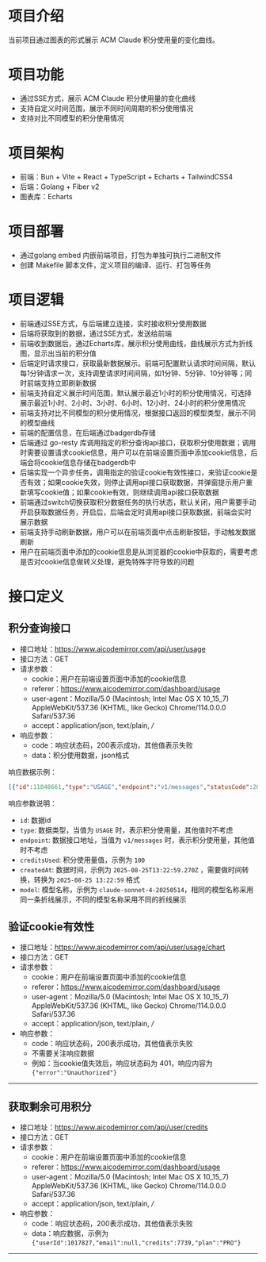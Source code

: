 # 项目介绍

当前项目通过图表的形式展示 ACM Claude 积分使用量的变化曲线。

# 项目功能

- 通过SSE方式，展示 ACM Claude 积分使用量的变化曲线
- 支持自定义时间范围，展示不同时间周期的积分使用情况
- 支持对比不同模型的积分使用情况

# 项目架构

- 前端：Bun + Vite + React + TypeScript + Echarts + TailwindCSS4
- 后端：Golang + Fiber v2
- 图表库：Echarts

# 项目部署

- 通过golang embed 内嵌前端项目，打包为单独可执行二进制文件
- 创建 Makefile 脚本文件，定义项目的编译、运行、打包等任务

# 项目逻辑

- 前端通过SSE方式，与后端建立连接，实时接收积分使用数据
- 后端将获取到的数据，通过SSE方式，发送给前端
- 前端收到数据后，通过Echarts库，展示积分使用曲线，曲线展示方式为折线图，显示出当前的积分值
- 后端定时请求接口，获取最新数据展示。前端可配置默认请求时间间隔，默认每1分钟请求一次，支持调整请求时间间隔，如1分钟、5分钟、10分钟等；同时前端支持立即刷新数据
- 前端支持自定义展示时间范围，默认展示最近1小时的积分使用情况，可选择展示最近1小时、2小时、3小时、6小时、12小时、24小时的积分使用情况
- 前端支持对比不同模型的积分使用情况，根据接口返回的模型类型，展示不同的模型曲线
- 前端的配置信息，在后端通过badgerdb存储
- 后端通过 go-resty 库调用指定的积分查询api接口，获取积分使用数据；调用时需要设置请求cookie信息，用户可以在前端设置页面中添加cookie信息，后端会将cookie信息存储在badgerdb中
- 后端实现一个异步任务，调用指定的验证cookie有效性接口，来验证cookie是否有效；如果cookie失效，则停止调用api接口获取数据，并弹窗提示用户重新填写cookie值；如果cookie有效，则继续调用api接口获取数据
- 前端通过switch切换获取积分数据任务的执行状态，默认关闭，用户需要手动开启获取数据任务，开启后，后端会定时调用api接口获取数据，前端会实时展示数据
- 前端支持手动刷新数据，用户可以在前端页面中点击刷新按钮，手动触发数据刷新
- 用户在前端页面中添加的cookie信息是从浏览器的cookie中获取的，需要考虑是否对cookie信息做转义处理，避免特殊字符导致的问题

# 接口定义

## 积分查询接口

- 接口地址：https://www.aicodemirror.com/api/user/usage
- 接口方法：GET
- 请求参数：
  - cookie：用户在前端设置页面中添加的cookie信息
  - referer：https://www.aicodemirror.com/dashboard/usage
  - user-agent：Mozilla/5.0 (Macintosh; Intel Mac OS X 10_15_7) AppleWebKit/537.36 (KHTML, like Gecko) Chrome/114.0.0.0 Safari/537.36
  - accept：application/json, text/plain, */*
- 响应参数：
  - code：响应状态码，200表示成功，其他值表示失败
  - data：积分使用数据，json格式

响应数据示例：

```json
[{"id":11048661,"type":"USAGE","endpoint":"v1/messages","statusCode":200,"creditsUsed":9,"createdAt":"2025-08-25T13:39:44.230Z","model":"claude-sonnet-4-20250514"},{"id":11048594,"type":"USAGE","endpoint":"v1/messages","statusCode":200,"creditsUsed":18,"createdAt":"2025-08-25T13:39:34.217Z","model":"claude-sonnet-4-20250514"},{"id":11048316,"type":"USAGE","endpoint":"v1/messages","statusCode":200,"creditsUsed":21,"createdAt":"2025-08-25T13:38:56.052Z","model":"claude-sonnet-4-20250514"},{"id":11047545,"type":"USAGE","endpoint":"v1/messages","statusCode":200,"creditsUsed":51,"createdAt":"2025-08-25T13:37:24.760Z","model":"claude-sonnet-4-20250514"},{"id":11045149,"type":"USAGE","endpoint":"v1/messages","statusCode":200,"creditsUsed":16,"createdAt":"2025-08-25T13:31:33.438Z","model":"claude-sonnet-4-20250514"},{"id":11044949,"type":"USAGE","endpoint":"v1/messages","statusCode":200,"creditsUsed":41,"createdAt":"2025-08-25T13:31:03.813Z","model":"claude-sonnet-4-20250514"},{"id":11044679,"type":"USAGE","endpoint":"v1/messages/count_tokens","statusCode":200,"creditsUsed":0,"createdAt":"2025-08-25T13:30:27.382Z","model":"claude-sonnet-4-20250514"},{"id":11044674,"type":"USAGE","endpoint":"v1/messages/count_tokens","statusCode":200,"creditsUsed":0,"createdAt":"2025-08-25T13:30:26.734Z","model":"claude-sonnet-4-20250514"},{"id":11044671,"type":"USAGE","endpoint":"v1/messages/count_tokens","statusCode":200,"creditsUsed":0,"createdAt":"2025-08-25T13:30:26.715Z","model":"claude-sonnet-4-20250514"},{"id":11044665,"type":"USAGE","endpoint":"v1/messages/count_tokens","statusCode":200,"creditsUsed":0,"createdAt":"2025-08-25T13:30:26.380Z","model":"claude-sonnet-4-20250514"},{"id":11044654,"type":"USAGE","endpoint":"v1/messages","statusCode":200,"creditsUsed":73,"createdAt":"2025-08-25T13:30:25.502Z","model":"claude-sonnet-4-20250514"},{"id":11044251,"type":"USAGE","endpoint":"v1/messages","statusCode":200,"creditsUsed":13,"createdAt":"2025-08-25T13:29:25.843Z","model":"claude-sonnet-4-20250514"},{"id":11044153,"type":"USAGE","endpoint":"v1/messages","statusCode":200,"creditsUsed":10,"createdAt":"2025-08-25T13:29:11.667Z","model":"claude-sonnet-4-20250514"},{"id":11044090,"type":"USAGE","endpoint":"v1/messages","statusCode":200,"creditsUsed":15,"createdAt":"2025-08-25T13:29:02.896Z","model":"claude-sonnet-4-20250514"},{"id":11043770,"type":"USAGE","endpoint":"v1/messages","statusCode":200,"creditsUsed":12,"createdAt":"2025-08-25T13:28:20.940Z","model":"claude-sonnet-4-20250514"},{"id":11041368,"type":"USAGE","endpoint":"v1/messages","statusCode":200,"creditsUsed":10,"createdAt":"2025-08-25T13:23:26.990Z","model":"claude-sonnet-4-20250514"},{"id":11041253,"type":"USAGE","endpoint":"v1/messages","statusCode":200,"creditsUsed":15,"createdAt":"2025-08-25T13:23:13.697Z","model":"claude-sonnet-4-20250514"},{"id":11041168,"type":"USAGE","endpoint":"v1/messages","statusCode":200,"creditsUsed":8,"createdAt":"2025-08-25T13:23:05.154Z","model":"claude-sonnet-4-20250514"},{"id":11041108,"type":"USAGE","endpoint":"v1/messages","statusCode":200,"creditsUsed":9,"createdAt":"2025-08-25T13:22:59.270Z","model":"claude-sonnet-4-20250514"},{"id":11041043,"type":"USAGE","endpoint":"v1/messages","statusCode":200,"creditsUsed":13,"createdAt":"2025-08-25T13:22:51.212Z","model":"claude-sonnet-4-20250514"}]
```

响应参数说明：

- `id`: 数据id
- `type`: 数据类型，当值为 `USAGE` 时，表示积分使用量，其他值时不考虑
- `endpoint`: 数据接口地址，当值为 `v1/messages` 时，表示积分使用量，其他值时不考虑
- `creditsUsed`: 积分使用量值，示例为 `100`
- `createdAt`: 数据时间，示例为 `2025-08-25T13:22:59.270Z` ，需要做时间转换，转换为 `2025-08-25 13:22:59` 格式
- `model`: 模型名称，示例为 `claude-sonnet-4-20250514`，相同的模型名称采用同一条折线展示，不同的模型名称采用不同的折线展示

## 验证cookie有效性

- 接口地址：https://www.aicodemirror.com/api/user/usage/chart
- 接口方法：GET
- 请求参数：
  - cookie：用户在前端设置页面中添加的cookie信息
  - referer：https://www.aicodemirror.com/dashboard/usage
  - user-agent：Mozilla/5.0 (Macintosh; Intel Mac OS X 10_15_7) AppleWebKit/537.36 (KHTML, like Gecko) Chrome/114.0.0.0 Safari/537.36
  - accept：application/json, text/plain, */*
- 响应参数：
  - code：响应状态码，200表示成功，其他值表示失败
  - 不需要关注响应数据
  - 例如：当cookie值失效后，响应状态码为 401，响应内容为 `{"error":"Unauthorized"}`

---

## 获取剩余可用积分

- 接口地址：https://www.aicodemirror.com/api/user/credits
- 接口方法：GET
- 请求参数：
  - cookie：用户在前端设置页面中添加的cookie信息
  - referer：https://www.aicodemirror.com/dashboard/usage
  - user-agent：Mozilla/5.0 (Macintosh; Intel Mac OS X 10_15_7) AppleWebKit/537.36 (KHTML, like Gecko) Chrome/114.0.0.0 Safari/537.36
  - accept：application/json, text/plain, */*
- 响应参数：
  - code：响应状态码，200表示成功，其他值表示失败
  - data：响应数据，示例为 `{"userId":1017827,"email":null,"credits":7739,"plan":"PRO"}`

---
